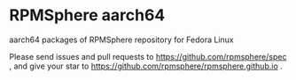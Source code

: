 # RPMSphere aarch64
aarch64 packages of RPMSphere repository for Fedora Linux

Please send issues and pull requests to https://github.com/rpmsphere/spec ,
and give your star to https://github.com/rpmsphere/rpmsphere.github.io .
